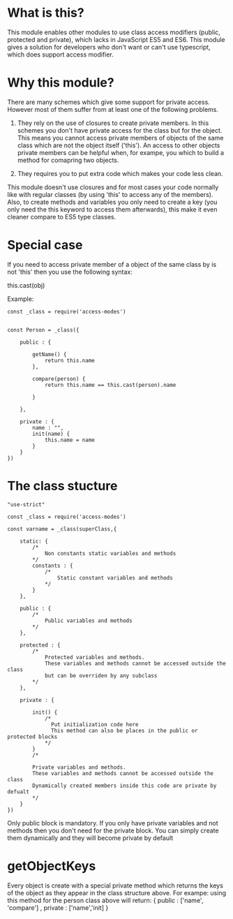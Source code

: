 # What is this?

This module enables other modules to use class access modifiers (public, protected and private), which lacks in JavaScript ES5 and ES6. This module gives a solution for developers who don't want or can't use typescript, which does support access modifier.

# Why this module?

There are many schemes which give some support for private access.
However most of them suffer from at least one of the following problems.

1. They rely on the use of closures to create private members. 
   In this schemes you don't have private access for the class but for the object.
   This means you cannot access private members of objects of the same class which are not
   the object itself ('this').  An access to other objects private members can be helpful when, 
   for exampe, you which to build a method for comapring two objects.
   
2. They requires you to put extra code which makes your code less clean.


This module doesn't use closures and for most cases your code normally like with regular classes (by using 'this' to access  any of the members).
Also, to create methods and variables you only need to create a key (you only need the this keyword to access them afterwards),
this make it even cleaner compare to ES5 type classes.



# Special case

If you need to access private member of a object of the same class by is not 'this' then you use the following syntax:

this.cast(obj)

Example:

```
const _class = require('access-modes')


const Person = _class({

    public : {
   
        getName() {    
            return this.name
        }, 
        
        compare(person) {     
            return this.name == this.cast(person).name
            
        }   
        
    },  
    
    private : {
        name : "",      
        init(name) {    
            this.name = name     
        }     
    }   
})
```



# The class stucture

```
"use-strict"

const _class = require('access-modes')

const varname = _class(superClass,{

    static: {
        /*
            Non constants static variables and methods 
        */
        constants : {
            /*
                Static constant variables and methods
            */
        }
    },
    
    public : {
        /*
            Public variables and methods
        */
    },
    
    protected : { 
        /*
            Protected variables and methods.
            These variables and methods cannot be accessed outside the class
            but can be overriden by any subclass
        */
    },
    
    private : {  
    
        init() {
            /*
              Put initialization code here
              This method can also be places in the public or protected blocks
            */
        }
        /*
        
        Private variables and methods.
        These variables and methods cannot be accessed outside the class
        Dynamically created members inside this code are private by defualt
        */
    }
})
```

Only public block is mandatory.
If you only have private variables and not methods then you don't need for the private block.
You can simply create them dynamically and they will become private by default


# getObjectKeys

Every object is create with a special private method which returns the keys of the object as they appear in the class structure above.
For exampe:  using this method for the person class above will return:
    {   public : ['name', 'compare'] ,  private : ['name','init] }




